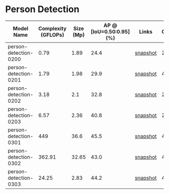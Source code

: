# Person Detection

| Model Name            | Complexity (GFLOPs) | Size (Mp) | AP @ [IoU=0.50:0.95] (%) | Links                                                                                                                                          | GPU_NUM |
| --------------------- | ------------------- | --------- | ------------------------ | ---------------------------------------------------------------------------------------------------------------------------------------------- | ------- |
| person-detection-0200 | 0.79                | 1.89      | 24.4                     | [snapshot](https://download.01.org/opencv/openvino_training_extensions/models/object_detection/v2/person-detection-0200-1.pth)                 | 2       |
| person-detection-0201 | 1.79                | 1.98      | 29.9                     | [snapshot](https://download.01.org/opencv/openvino_training_extensions/models/object_detection/v2/person-detection-0201-1.pth)                 | 4       |
| person-detection-0202 | 3.18                | 2.1       | 32.8                     | [snapshot](https://download.01.org/opencv/openvino_training_extensions/models/object_detection/v2/person-detection-0202-1.pth)                 | 2       |
| person-detection-0203 | 6.57                | 2.36      | 40.8                     | [snapshot](https://download.01.org/opencv/openvino_training_extensions/models/object_detection/v2/person-detection-0203.pth)                   | 2       |
| person-detection-0301 | 449                 | 36.6      | 45.5                     | [snapshot](https://storage.openvinotoolkit.org/repositories/openvino_training_extensions/models/object_detection/v2/person_detection_0301.pth) | 4       |
| person-detection-0302 | 362.91              | 32.65     | 43.0                     | [snapshot](https://storage.openvinotoolkit.org/repositories/openvino_training_extensions/models/object_detection/v2/person_detection_0302.pth) | 4       |
| person-detection-0303 | 24.25               | 2.83      | 44.2                     | [snapshot](https://storage.openvinotoolkit.org/repositories/openvino_training_extensions/models/object_detection/v2/person_detection_0303.pth) | 4       |
